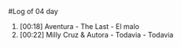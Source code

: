 #Log of 04 day

1. [00:18] Aventura - The Last - El malo
1. [00:22] Milly Cruz & Autora - Todavia - Todavia
